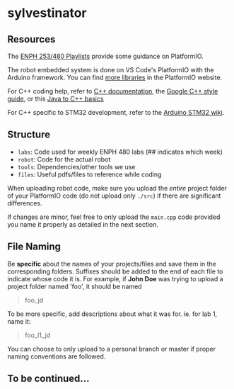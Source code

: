 # sylvestinator

## Resources

The [ENPH 253/480 Playlists](https://www.youtube.com/playlist?list=PLfCQFn-5zQea-hT0bXkBX_ccUr0g87iYa) provide some guidance on PlatformIO.

The robot embedded system is done on VS Code's PlatformIO with the Arduino framework. You can find [more libraries](https://platformio.org/lib) in the PlatformIO website.

For C++ coding help, refer to [C++ documentation](https://devdocs.io/cpp/), the [Google C++ style guide](https://google.github.io/styleguide/cppguide.html), or this [Java to C++ basics](https://horstmann.com/ccj2/ccjapp3.html)

For C++ specific to STM32 development, refer to the [Arduino STM32 wiki](https://github.com/stm32duino/wiki/wiki).

## Structure

* `labs`: Code used for weekly ENPH 480 labs (## indicates which week)
* `robot`: Code for the actual robot
* `tools`: Dependencies/other tools we use
* `files`: Useful pdfs/files to reference while coding

When uploading robot code, make sure you upload the _entire_ project folder of your PlatformIO code (do not upload only `./src`) if there are significant differences.

If changes are minor, feel free to only upload the `main.cpp` code provided you name it properly as detailed in the next section.

## File Naming
Be __specific__ about the names of your projects/files and save them in the corresponding folders. Suffixes should be added to the end of each file to indicate whose code it is.
For example, if __John Doe__ was trying to upload a project folder named 'foo', it should be named
> foo_jd

To be more specific, add descriptions about what it was for. ie. for lab 1, name it:
> foo_l1_jd

You can choose to only upload to a personal branch or master if proper naming conventions are followed.

## To be continued...
